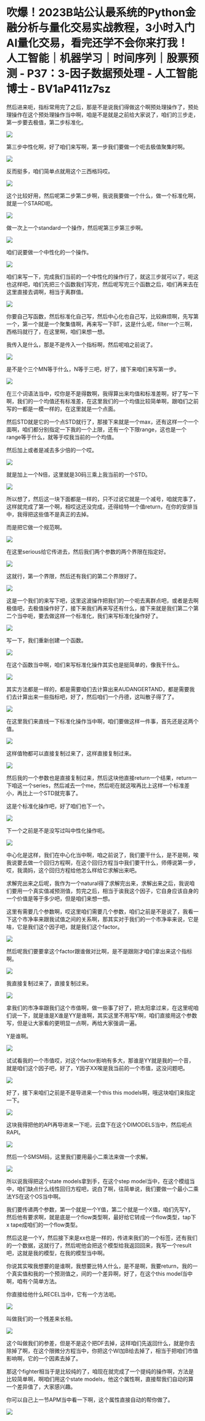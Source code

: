 # 吹爆！2023B站公认最系统的Python金融分析与量化交易实战教程，3小时入门AI量化交易，看完还学不会你来打我！人工智能｜机器学习｜时间序列｜股票预测 - P37：3-因子数据预处理 - 人工智能博士 - BV1aP411z7sz

然后进来呃，指标常用完了之后，那是不是说我们得做这个啊预处理操作了，预处理操作在这个预处理操作当中啊，咱是不是就是之前给大家说了，咱们的三步走，第一步要去极值，第二步标准化。



![](img/e516f8bde93c083e9fafcbebdc9490fd_1.png)

第三步中性化啊，好了咱们来写啊，第一步我们要做一个呃去极值聚集时啊。

![](img/e516f8bde93c083e9fafcbebdc9490fd_3.png)

反而挺多，咱们简单点就用这个三西格玛哎。

![](img/e516f8bde93c083e9fafcbebdc9490fd_5.png)

这个比较好用，然后呢第二步第二步啊，我说我要做一个什么，做一个标准化啊，就是一个STARD呃。

![](img/e516f8bde93c083e9fafcbebdc9490fd_7.png)

做一次上一个standard一个操作，然后呢第三步第三步啊。

![](img/e516f8bde93c083e9fafcbebdc9490fd_9.png)

咱们说要做一个中性化的一个操作。

![](img/e516f8bde93c083e9fafcbebdc9490fd_11.png)

咱们来写一下，完成我们当前的一个中性化的操作行了，就这三步就可以了，呃这也这样吧，咱们先把三个函数我们写完，然后呢写完三个函数之后，咱们再来去在这里直接去调啊，相当于离群值。



![](img/e516f8bde93c083e9fafcbebdc9490fd_13.png)

你要自己写函数，然后标准化自己写，然后中心化也自己写，比较麻烦啊，先写第一个，第一个就是一个聚集值啊，再来写一下BT，这是什么呢，filter一个三啊，西格玛就行了，在这里啊，咱们来想一想。

我传入是什么，那是不是传入一个指标啊，然后呢咱之前说了。

![](img/e516f8bde93c083e9fafcbebdc9490fd_15.png)

是不是个三个MN等于什么，N等于三吧，好了，接下来咱们来写第一步。

![](img/e516f8bde93c083e9fafcbebdc9490fd_17.png)

在三个词语法当中，哎你是不是得数啊，我得算出来均值和标准差啊，好了写一下啊，我们的一个均值还有标准差，在这里我们的一个均值比较简单啊，跟咱们之前写的一都是一模一样的，在这里就是一个点面。

然后STD就是它的一个点STD就行了，那接下来就是一个max，还有这样一个一个面啊，咱们都分别指定一下我的一个上限，还有一个下限range，这也是一个range等于什么，就等于哎我当前的一个均值。

然后加上或者是减去多少倍的一个哎。

![](img/e516f8bde93c083e9fafcbebdc9490fd_19.png)

就是加上一个N倍，这里就是30码三乘上我当前的一个STD。

![](img/e516f8bde93c083e9fafcbebdc9490fd_21.png)

所以想了，然后这一块下面都是一样的，只不过说它就是一个减号，咱就完事了，这样就完成了第一个啊，相哎这还没完成，还得给特一个值return，在你的安排当中，我得把这些值不是真正的去掉。

而是把它做一个规范啊。

![](img/e516f8bde93c083e9fafcbebdc9490fd_23.png)

在这里serious给它传进去，然后我们两个参数的两个界限在指定好。

![](img/e516f8bde93c083e9fafcbebdc9490fd_25.png)

这就行，第一个界限，然后还有我们的第二个界限好了。

![](img/e516f8bde93c083e9fafcbebdc9490fd_27.png)

这是一个我们的来写下吧，这里这波操作把我们的一个呃去离群点吧，或者是去啊极值吧，去极值操作好了，接下来我们再来写还有什么，接下来就是我们第二个第二个当中呃，要去做这样一个标准化，我们来写标准化操作好了。



![](img/e516f8bde93c083e9fafcbebdc9490fd_29.png)

写一下，我们重新创建一个函数。

![](img/e516f8bde93c083e9fafcbebdc9490fd_31.png)

在这个函数当中啊，咱们来写标准化操作其实也是挺简单的，像我干什么。

![](img/e516f8bde93c083e9fafcbebdc9490fd_33.png)

其实方法都是一样的，都是需要咱们去计算出来AUDANGERTAND，都是需要我们去计算出来一些指标吧，好了，然后咱们一个丹德，这叫散子得了了。



![](img/e516f8bde93c083e9fafcbebdc9490fd_35.png)

在这里我们来直线一下标准化操作当中啊，咱们要做这样一件事，首先还是这两个值。

![](img/e516f8bde93c083e9fafcbebdc9490fd_37.png)

这样值物都可以直接复制过来了，这样直接复制过来。

![](img/e516f8bde93c083e9fafcbebdc9490fd_39.png)

然后我的一个参数也是直接复制过来，然后这块他直接return一个结果，return一下咱这一个series，然后减去一个me，然后呃在就这唉再比上这样一个标准差小，再比上一个STD就完事了。

这是个标准化操作吧，好了咱们也下一个。

![](img/e516f8bde93c083e9fafcbebdc9490fd_41.png)

下一个之前是不是没写过叫中性化操作呃。

![](img/e516f8bde93c083e9fafcbebdc9490fd_43.png)

中心化是这样，我们在中心化当中啊，咱之前说了，我们要干什么，是不是啊，唉我说要去做一个回归方程啊，在这个回归方程当中我们要干什么，师傅说第一步，哎，我滴妈，这个回归方程给他怎么样给它求解出来吧。

求解完出来之后呢，我作为一个natural得了求解完出来，求解出来之后，我说咱们要用一个真实值减预测值，剪完之后，相当于诶我这个因子，它自身应该自身的一个价值是等于多少吧，但是咱们来想一想。

这里有需要几个参数啊，哎这里咱们需要几个参数，咱们之前是不是说了，我看一下这个市净率来跟我试值之间的关系啊，那其实对于我们的一个市净率来说，它是啥，它是我们这个因子吧，就是我们这个factor。



![](img/e516f8bde93c083e9fafcbebdc9490fd_45.png)

然后呢我们要要拿这个factor跟谁做对比啊，是不是跟刚才咱们拿出来这个指标啊。

![](img/e516f8bde93c083e9fafcbebdc9490fd_47.png)

我直接复制过来了，直接复制过来。

![](img/e516f8bde93c083e9fafcbebdc9490fd_49.png)

拿我们的市净率跟我们这个市值啊，做一些事了好了，把太阳拿过来，在这里呢咱们说一下，就是谁是X谁是YY是谁啊，其实这里不用写Y啊，咱们直接用这个参数写，但是让大家看的更明显一点啊，再给大家强调一遍。

Y是谁啊。

![](img/e516f8bde93c083e9fafcbebdc9490fd_51.png)

试试看我的一个市值哎，对这个factor影响有多大，那谁是YY就是我的一个音，就是咱们这个因子吧，好了，Y因子XX唉是我当前的一个市值，这没问题吧。



![](img/e516f8bde93c083e9fafcbebdc9490fd_53.png)

好了，接下来咱们之前是不是导进来一个this this models啊，哦这块咱们来指定一下。

![](img/e516f8bde93c083e9fafcbebdc9490fd_55.png)

这块我得把他的API再导进来一下呃，云盘下在这个DIMODELS当中，然后呃点RAPI。

![](img/e516f8bde93c083e9fafcbebdc9490fd_57.png)

然后一个SMSM码，这里我们要用最小二乘法来做一个求解。

![](img/e516f8bde93c083e9fafcbebdc9490fd_59.png)

所以说我得把这个state models拿到手，在这个step model当中，在这个模组当中，咱们缺点什么线性回归方程吧，说白了啊，往简单说，我们要做一个最小二乘法YS在这个OS当中啊。

我们要传递两个参数，第一个就是一个Y值，第二个就是一个X值，咱们先写Y，然后他有要求啊，就是底是一个flow类型啊，最好给它转成一个flow类型，tap下x tape成咱们的一个flow类型。

然后这是一个Y，然后接下来是xx也是一样的，传进来我们的一个标签，还有我们的一个数据，这就行了，然后呢他会把这个模型给我返回回来，我写一个result吧，这就是我的模型，在我的模型当中啊。

你说其实唉我想要的是谁啊，我想要比特人什么，是不是啊，我要return，我的一个真实值和我的一个预测值之，间的一个差异啊，好了，在这个this model当中啊，咱有个简单方法。

你直接给他什么RECEL当中，它有一个方法呃。

![](img/e516f8bde93c083e9fafcbebdc9490fd_61.png)

叫做我们的一个残差来长相。

![](img/e516f8bde93c083e9fafcbebdc9490fd_63.png)

这个叫做我们的参差，但是不是这个把DF去掉，这样咱们先返回什么，就是你去除掉了啊，在这个限微分方程当中，你把这个WI加B给去掉了，相当于把咱们市值影响啊，它的一个因素去掉了。

那这个fighter相当于是比较纯的了，咱现在就完成了一个提纯的操作啊，方法是比较简单啊，啊咱们用这个state models，他这个属性啊，直接帮我们自动的算一个差异值了，大家感兴趣。

你可以自己上一节APM当中看一下啊，这个属性直接自动的帮你做了。

![](img/e516f8bde93c083e9fafcbebdc9490fd_65.png)